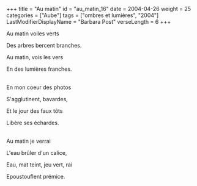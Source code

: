 +++
title = "Au matin"
id = "au_matin_16"
date = 2004-04-26
weight = 25
categories = ["Aube"]
tags = ["ombres et lumières", "2004"]
LastModifierDisplayName = "Barbara Post"
verseLength = 6
+++

Au matin voiles verts

Des arbres bercent branches.

Au matin, vois les vers

En des lumières franches.

 \
En mon coeur des photos

S'agglutinent, bavardes,

Et le jour des faux tôts

Libère ses échardes.

 \
Au matin je verrai

L'eau brûler d'un calice,

Eau, mat teint, jeu vert, rai

Epoustouflent prémice.

